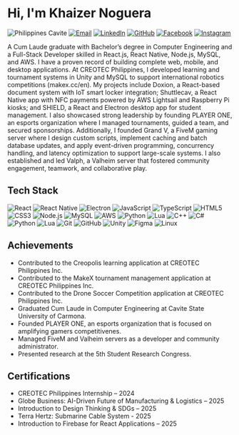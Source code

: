 # Hi, I'm Khaizer Noguera
![Philippines Cavite](https://img.shields.io/badge/Philippines-Cavite-EAEAEA?style=for-the-badge&logo=googlemaps&logoColor=EAEAEA)
[![Email](https://img.shields.io/badge/Email-khaizerdn%40gmail.com-EAEAEA?style=for-the-badge&logo=gmail&logoColor=EAEAEA)](mailto:khaizerdn@gmail.com)
[![LinkedIn](https://img.shields.io/badge/LinkedIn-khaizerdn-EAEAEA?style=for-the-badge&logo=linkedin&logoColor=EAEAEA)](https://www.linkedin.com/in/khaizerdn)
[![GitHub](https://img.shields.io/badge/GitHub-khaizerdn-EAEAEA?style=for-the-badge&logo=github&logoColor=EAEAEA)](https://github.com/khaizerdn)
[![Facebook](https://img.shields.io/badge/Facebook-khaizerdn-EAEAEA?style=for-the-badge&logo=facebook&logoColor=EAEAEA)](https://facebook.com/khaizerdn)
[![Instagram](https://img.shields.io/badge/Instagram-khaizerdn-EAEAEA?style=for-the-badge&logo=instagram&logoColor=EAEAEA)](https://instagram.com/khaizerdn)

A Cum Laude graduate with Bachelor’s degree in Computer Engineering and a Full-Stack Developer skilled in React.js, React Native, Node.js, MySQL, and AWS. I have a proven record of building complete web, mobile, and desktop applications. At CREOTEC Philippines, I developed learning and tournament systems in Unity and MySQL to support international robotics competitions (makex.cc/en). My projects include Doxion, a React-based document system with IoT smart locker integration; Shuttlecav, a React Native app with NFC payments powered by AWS Lightsail and Raspberry Pi kiosks; and SHIELD, a React and Electron desktop app for student management. I also showcased strong leadership by founding PLAYER ONE, an esports organization where I managed tournaments, guided a team, and secured sponsorships. Additionally, I founded Grand V, a FiveM gaming server where I design custom scripts, implement caching and batch database updates, and apply event-driven programming, concurrency handling, and latency optimization to support large-scale systems. I also established and led Valph, a Valheim server that fostered community engagement, teamwork, and collaborative play.

## Tech Stack

![React](https://img.shields.io/badge/React-20232A?style=for-the-badge&logo=react&logoColor=61DAFB)
![React Native](https://img.shields.io/badge/React%20Native-20232A?style=for-the-badge&logo=react&logoColor=61DAFB)
![Electron](https://img.shields.io/badge/Electron-2C2E3B?style=for-the-badge&logo=electron&logoColor=47848F)
![JavaScript](https://img.shields.io/badge/JavaScript-F7DF1E?style=for-the-badge&logo=javascript&logoColor=000000)
![TypeScript](https://img.shields.io/badge/TypeScript-3178C6?style=for-the-badge&logo=typescript&logoColor=ffffff)
![HTML5](https://img.shields.io/badge/HTML5-E34F26?style=for-the-badge&logo=html5&logoColor=ffffff)
![CSS3](https://img.shields.io/badge/CSS3-1572B6?style=for-the-badge&logo=css3&logoColor=ffffff)
![Node.js](https://img.shields.io/badge/Node.js-339933?style=for-the-badge&logo=node.js&logoColor=ffffff)
![MySQL](https://img.shields.io/badge/MySQL-4479A1?style=for-the-badge&logo=mysql&logoColor=ffffff)
![AWS](https://img.shields.io/badge/AWS-FF9900?style=for-the-badge&logo=amazonaws&logoColor=000000)
![Python](https://img.shields.io/badge/Python-3776AB?style=for-the-badge&logo=python&logoColor=ffffff)
![Lua](https://img.shields.io/badge/Lua-2C2D72?style=for-the-badge&logo=lua&logoColor=ffffff)
![C++](https://img.shields.io/badge/C++-00599C?style=for-the-badge&logo=cplusplus&logoColor=ffffff)
![C#](https://img.shields.io/badge/C%23-239120?style=for-the-badge&logo=csharp&logoColor=ffffff)
![Python](https://img.shields.io/badge/Python-3776AB?style=for-the-badge&logo=python&logoColor=ffffff)
![Lua](https://img.shields.io/badge/Lua-2C2D72?style=for-the-badge&logo=lua&logoColor=ffffff)
![Git](https://img.shields.io/badge/Git-F05032?style=for-the-badge&logo=git&logoColor=ffffff)
![GitHub](https://img.shields.io/badge/GitHub-181717?style=for-the-badge&logo=github&logoColor=ffffff)
![Unity](https://img.shields.io/badge/Unity-100000?style=for-the-badge&logo=unity&logoColor=ffffff)
![Figma](https://img.shields.io/badge/Figma-F24E1E?style=for-the-badge&logo=figma&logoColor=ffffff)
![Linux](https://img.shields.io/badge/Linux-FCC624?style=for-the-badge&logo=linux&logoColor=000000)

## Achievements

- Contributed to the Creopolis learning application at CREOTEC Philippines Inc.
- Contributed to the MakeX tournament management application at CREOTEC Philippines Inc.
- Contributed to the Drone Soccer Competition application at CREOTEC Philippines Inc.
- Graduated Cum Laude in Computer Engineering at Cavite State University of Carmona.
- Founded PLAYER ONE, an esports organization that is focused on amplifying gamers competitivenes.
- Managed FiveM and Valheim servers as a developer and community administrator.
- Presented research at the 5th Student Research Congress.

## Certifications  

- CREOTEC Philippines Internship – 2024  
- Globe Business: AI-Driven Future of Manufacturing & Logistics – 2025  
- Introduction to Design Thinking & SDGs – 2025
- Terra Hertz: Submarine Cable System - 2025
- Introduction to Firebase for React Applications – 2025
